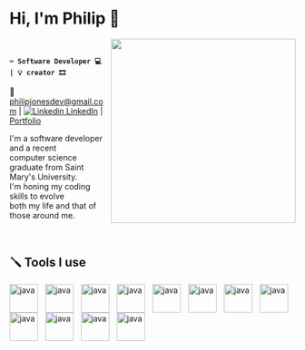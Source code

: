<h1 > Hi, I'm Philip 👋</h1>

<img  align="right" width="325" src="https://github.com/user-attachments/assets/8269f923-57b7-42b5-aaba-f8ef3712d410"/>

<br />

**` ⌨️ Software Developer 💻 | 💡 creator 🎞️ `** 

📧philipjonesdev@gmail.com | [![Linkedin](https://i.sstatic.net/gVE0j.png) LinkedIn](https://www.linkedin.com/in/philip-jones-12b2181b2/) | [Portfolio](https://philipjones.netlify.app/)

I'm a software developer and a recent <br />
computer science graduate from Saint Mary's University. <br />
I'm honing my coding skills to evolve <br />
both my life and that of those around me. <br />

<br />

<h2>🪛 Tools I use</h3>

<img align="left" alt="java" width="50px" style="padding-right:10px;" src="https://cdn.jsdelivr.net/gh/devicons/devicon@latest/icons/python/python-original.svg" title="python"/>

<img align="left" alt="java" width="50px" style="padding-right:10px;" src="https://cdn.jsdelivr.net/gh/devicons/devicon@latest/icons/html5/html5-original.svg" title="html5"/>
<img align="left" alt="java" width="50px" style="padding-right:10px;" src="https://cdn.jsdelivr.net/gh/devicons/devicon@latest/icons/css3/css3-original.svg" title="css3"/>
<img align="left" alt="java" width="50px" style="padding-right:10px;" src="https://cdn.jsdelivr.net/gh/devicons/devicon@latest/icons/java/java-plain.svg" title="java"/>
<img align="left" alt="java" width="50px" style="padding-right:10px;" src="https://cdn.jsdelivr.net/gh/devicons/devicon@latest/icons/react/react-original.svg" title="react"/>
<img align="left" alt="java" width="50px" style="padding-right:10px;" src="https://cdn.jsdelivr.net/gh/devicons/devicon@latest/icons/cplusplus/cplusplus-original.svg" title="C++"/>
<img align="left" alt="java" width="50px" style="padding-right:10px;" src="https://cdn.jsdelivr.net/gh/devicons/devicon@latest/icons/typescript/typescript-original.svg" title="typescript"/>
<img align="left" alt="java" width="50px" style="padding-right:10px;" src="https://cdn.jsdelivr.net/gh/devicons/devicon@latest/icons/linux/linux-original.svg" title="linux"/>     
<img align="left" alt="java" width="50px" style="padding-right:10px;" src="https://cdn.jsdelivr.net/gh/devicons/devicon@latest/icons/azuresqldatabase/azuresqldatabase-original.svg" title="sql"/>
<img align="left" alt="java" width="50px" style="padding-right:10px;" src="https://cdn.jsdelivr.net/gh/devicons/devicon@latest/icons/unity/unity-original.svg" title="unity" />
<img align="left" alt="java" width="50px" style="padding-right:10px;" src= "https://github.com/user-attachments/assets/f79bd760-35cb-488f-bc88-ea77c44b7f3c" title="aesprite" />
<img align="left" alt="java" width="50px" style="padding-right:10px;" src="https://cdn.jsdelivr.net/gh/devicons/devicon@latest/icons/blender/blender-original.svg" title="blender" />

<br />
<br />




